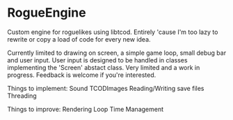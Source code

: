 # RogueEngine
Custom engine for roguelikes using libtcod. Entirely 'cause I'm too lazy to rewrite or copy a load of code for every new idea.

Currently limited to drawing on screen, a simple game loop, small debug bar and user input. User input is designed to be handled in classes implementing the 'Screen' abstact class. Very limited and a work in progress. Feedback is welcome if you're interested.

Things to implement:
Sound
TCODImages
Reading/Writing save files
Threading

Things to improve:
Rendering
Loop Time Management
